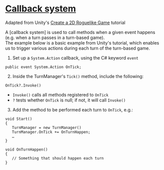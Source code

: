 # [Callback system](https://learn.unity.com/course/2d-roguelike-tutorial/tutorial/add-a-food-resource?version=6.0)
Adapted from Unity's [Create a 2D Roguelike Game](https://learn.unity.com/course/2d-roguelike-tutorial?version=6.0) tutorial

A [callback system] is used to call methods when a given event happens (e.g. when a turn passes in a turn-based game).  
The example below is a basic example from Unity's tutorial, which enables us to trigger various actions during each turn of the turn-based game.

1. Set up a `System.Action` callback, using the C# keyword `event`
```
public event System.Action OnTick;
```

2. Inside the TurnManager's `Tick()` method, include the following:
```
OnTick?.Invoke()
```
* `Invoke()` calls all methods registered to `OnTick`
* `?` tests whether `OnTick` is null; if not, it will call `Invoke()`

3. Add the method to be performed each turn to `OnTick`, e.g.:
```
void Start()
{
   TurnManager = new TurnManager()
   TurnManager.OnTick += OnTurnHappen;
   …
}

void OnTurnHappen()
{
   // Something that should happen each turn
}
```

